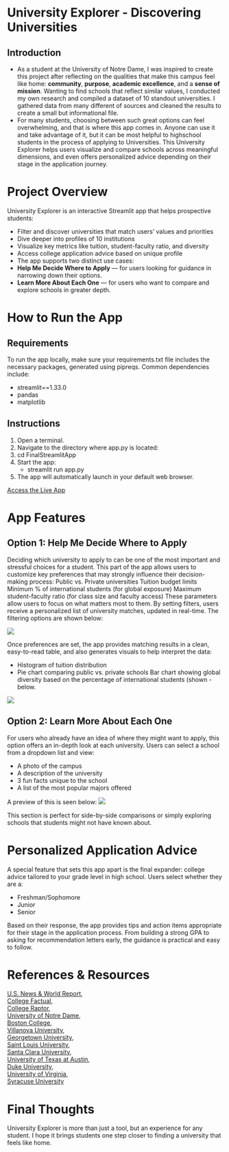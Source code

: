 # University Explorer - Discovering Universities

## Introduction
* As a student at the University of Notre Dame, I was inspired to create this project after reflecting on the qualities that make this campus feel like home: **community**, **purpose**, **academic excellence**, and a **sense of mission**. Wanting to find schools that reflect similar values, I conducted my own research and compiled a dataset of 10 standout universities. I gathered data from many different of sources and cleaned the results to create a small but informational file. 
* For many students, choosing between such great options can feel overwhelming, and that is where this app comes in. Anyone can use it and take advantage of it, but it can be most helpful to highschool students in the process of applying to Universities. This University Explorer helps users visualize and compare schools across meaningful dimensions, and even offers personalized advice depending on their stage in the application journey.

# Project Overview
University Explorer is an interactive Streamlit app that helps prospective students:
- Filter and discover universities that match users’ values and priorities
- Dive deeper into profiles of 10 institutions
- Visualize key metrics like tuition, student-faculty ratio, and diversity
- Access college application advice based on unique profile
- The app supports two distinct use cases:
- **Help Me Decide Where to Apply** — for users looking for guidance in narrowing down their     options.
- **Learn More About Each One** — for users who want to compare and explore schools in greater   depth.

# How to Run the App
## Requirements
To run the app locally, make sure your requirements.txt file includes the necessary packages, generated using pipreqs. Common dependencies include:

- streamlit==1.33.0
- pandas
- matplotlib

## Instructions
1) Open a terminal.
2) Navigate to the directory where app.py is located:
3) cd FinalStreamlitApp
4) Start the app:
   - streamlit run app.py
5) The app will automatically launch in your default web browser.

   
[Access the Live App](https://cohen-pythonportfolio-mwojbbcv7agaf6b7yumbhh.streamlit.app/)  

# App Features
## Option 1: Help Me Decide Where to Apply
Deciding which university to apply to can be one of the most important and stressful choices for a student. This part of the app allows users to customize key preferences that may strongly influence their decision-making process:
Public vs. Private universities
Tuition budget limits
Minimum % of international students (for global exposure)
Maximum student-faculty ratio (for class size and faculty access)
These parameters allow users to focus on what matters most to them. By setting filters, users receive a personalized list of university matches, updated in real-time. The filtering options are shown below: 

![ ](images/filters.png)

Once preferences are set, the app provides matching results in a clean, easy-to-read table, and also generates visuals to help interpret the data:
- Histogram of tuition distribution
- Pie chart comparing public vs. private schools
Bar chart showing global diversity based on the percentage of international students (shown - below.

![ ](images/bargraph.png)

## Option 2: Learn More About Each One
For users who already have an idea of where they might want to apply, this option offers an in-depth look at each university. Users can select a school from a dropdown list and view:
- A photo of the campus
- A  description of the university
- 3 fun facts unique to the school
- A list of the most popular majors offered

A preview of this is seen below: 
 ![ ](images/notredame2.png)
 
This section is perfect for side-by-side comparisons or simply exploring schools that students might not have known about.

# Personalized Application Advice
A special feature that sets this app apart is the final expander: college advice tailored to your grade level in high school. 
Users select whether they are a:
- Freshman/Sophomore
- Junior
- Senior
  
Based on their response, the app provides tips and action items appropriate for their stage in the application process. From building a strong GPA to asking for recommendation letters early, the guidance is practical and easy to follow.

# References & Resources
[U.S. News & World Report](https://www.usnews.com/best-colleges),  
[College Factual](https://www.collegefactual.com/),  
[College Raptor](https://www.collegeraptor.com/),  
[University of Notre Dame](https://www.nd.edu/),  
[Boston College](https://www.bc.edu/),  
[Villanova University](https://www1.villanova.edu/),  
[Georgetown University](https://www.georgetown.edu/),  
[Saint Louis University](https://www.slu.edu/),  
[Santa Clara University](https://www.scu.edu/),  
[University of Texas at Austin](https://www.utexas.edu/),  
[Duke University](https://www.duke.edu/),  
[University of Virginia](https://www.virginia.edu/),  
[Syracuse University](https://www.syracuse.edu/)

# Final Thoughts
University Explorer is more than just a tool, but an experience for any student. I hope it brings students one step closer to finding a university that feels like home.

